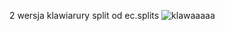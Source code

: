 2 wersja klawiarury split od ec.splits
![klawaaaaa](https://github.com/user-attachments/assets/bca5c23e-974e-4bae-a761-b72b2cfca8a1)
